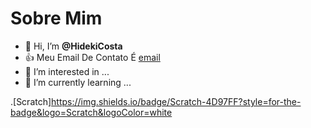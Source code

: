 # Sobre Mim
- 👋 Hi, I’m  **@HidekiCosta**
-  👍 Meu Email De Contato É  [email](igor.hidekitakahashimartinsda.costa@escola.pr.gov.br)
- 👀 I’m interested in ...
- 🌱 I’m currently learning ...

 .[Scratch]https://img.shields.io/badge/Scratch-4D97FF?style=for-the-badge&logo=Scratch&logoColor=white
